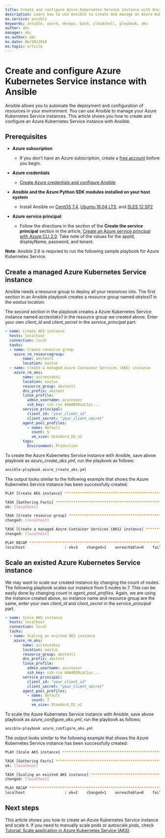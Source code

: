 ```yaml
---
title: Create and configure Azure Kubernetes Service instance with Ansible
description: Learn how to use Ansible to create and manage an Azure Kubernetes Service instance in Azure
ms.service: ansible
keywords: ansible, azure, devops, bash, cloudshell, playbook, aks
author: abc
manager: abc
ms.author: abc
ms.date: 06/29/2018
ms.topic: article
---
```


# Create and configure Azure Kubernetes Service instance with Ansible

Ansible allows you to automate the deployment and configuration of resources in your environment. You can use Ansible to manage your Azure Kubernetes Service instances. This article shows you how to create and configure an Azure Kubernetes Service instance with Ansible.

## Prerequisites

- **Azure subscription** 
  - If you don't have an Azure subscription, create a [free account](https://azure.microsoft.com/free/?ref=microsoft.com&utm_source=microsoft.com&utm_medium=docs&utm_campaign=visualstudio) before you begin.

- **Azure credentials** 
  - [Create Azure credentials and configure Ansible](/azure/virtual-machines/linux/ansible-install-configure#create-azure-credentials)

- **Ansible and the Azure Python SDK modules installed on your host system** 
  - Install Ansible on [CentOS 7.4](ansible-install-configure.md#centos-74), [Ubuntu 16.04 LTS](ansible-install-configure.md#ubuntu-1604-lts), and [SLES 12 SP2](ansible-install-configure.md#sles-12-sp2)

- **Azure service principal**: 
  - Follow the directions in the section of the **Create the service principal** section in the article, [Create an Azure service principal with Azure CLI 2.0](/cli/azure/create-an-azure-service-principal-azure-cli?view=azure-cli-latest#create-the-service-principal). Take note of the values for the appId, displayName, password, and tenant.

**Note**: Ansible 2.6 is requried to run the following sample playbook for Azure Kubernetes Service. 

## Create a managed Azure Kubernetes Service instance

Ansible needs a resource group to deploy all your resources into. The first section in an Ansible playbook creates a resource group named *akstest1* in the *eastus* location:

The second section in the playbook creates a Azure Kubernetes Service instance named *acctestaks1* in the resource group we created above. Enter your own *client_id* and *client_secret* in the *service_principal* part:
```yaml
- name: Create AKS instance
  hosts: localhost
  connection: local
  tasks:
  - name: Create resource group
    azure_rm_resourcegroup:
        name: akstest1
        location: eastus
  - name: Create a managed Azure Container Services (AKS) instance
    azure_rm_aks:
        name: acctestaks1
        location: eastus
        resource_group: akstest1
        dns_prefix: akstest
        linux_profile:
          admin_username: azureuser
          ssh_key: ssh-rsa AAAAB3NzaC1yc...
        service_principal:
          client_id: "your_client_id"
          client_secret: "your_client_secret"
        agent_pool_profiles:
          - name: default
            count: 5
            vm_size: Standard_D2_v2
        tags:
          Environment: Production
```

To create the Azure Kubernetes Service instance with Ansible, save abvoe playbook as *azure_create_aks.yml*, run the playbook as follows:

```bash
ansible-playbook azure_create_aks.yml
```

The output looks similar to the following example that shows the Azure Kubernetes Service instance has been successfully created:

```bash
PLAY [Create AKS instance] ****************************************************************************************

TASK [Gathering Facts] ********************************************************************************************
ok: [localhost]

TASK [Create resource group] **************************************************************************************
changed: [localhost]

TASK [Create a managed Azure Container Services (AKS) instance] ***************************************************
changed: [localhost]

PLAY RECAP *********************************************************************************************************
localhost                  : ok=3    changed=2    unreachable=0    failed=0
```

## Scale an existed Azure Kubernetes Service instance

We may want to scale our created instance by changing the count of nodes. The following playbook scales our instance from 5 nodes to 7. This can be easily done by changing *count* in *agent_pool_profiles*. Again, we are using the instance created above, so instance name and resource group are the same, enter your own *client_id* and *client_secret* in the *service_principal* part.
```yaml
- name: Scale AKS instance
  hosts: localhost
  connection: local
  tasks:
  - name: Scaling an existed AKS instance
    azure_rm_aks:
        name: acctestaks1
        location: eastus
        resource_group: akstest1
        dns_prefix: akstest
        linux_profile:
          admin_username: azureuser
          ssh_key: ssh-rsa AAAAB3NzaC1yc...
        service_principal:
          client_id: "your_client_id"
          client_secret: "your_client_secret"
        agent_pool_profiles:
          - name: default
            count: 7
            vm_size: Standard_D2_v2
```

To scale the Azure Kubernetes Service instance with Ansible, save abvoe playbook as *azure_configure_aks.yml*, run the playbook as follows:

```bash
ansible-playbook azure_configure_aks.yml
```
The output looks similar to the following example that shows the Azure Kubernetes Service instance has been successfully created:
```bash
PLAY [Scale AKS instance] ***************************************************************

TASK [Gathering Facts] ******************************************************************
ok: [localhost]

TASK [Scaling an existed AKS instance] **************************************************
changed: [localhost]

PLAY RECAP ******************************************************************************
localhost                  : ok=2    changed=1    unreachable=0    failed=0
```

## Next steps
This article shows you how to create an Azure Kubernetes Service instance and scale it. If you need to manually scale pods or autoscale pods, check [Tutorial: Scale application in Azure Kubernetes Service (AKS)](https://docs.microsoft.com/en-us/azure/aks/tutorial-kubernetes-scale).
